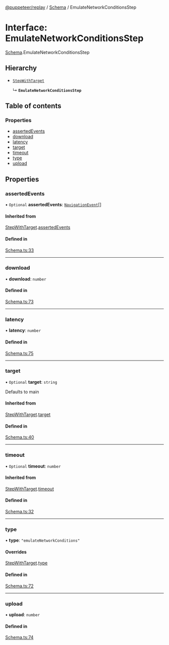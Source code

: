 [@puppeteer/replay](../README.md) / [Schema](../modules/Schema.md) / EmulateNetworkConditionsStep

# Interface: EmulateNetworkConditionsStep

[Schema](../modules/Schema.md).EmulateNetworkConditionsStep

## Hierarchy

- [`StepWithTarget`](Schema.StepWithTarget.md)

  ↳ **`EmulateNetworkConditionsStep`**

## Table of contents

### Properties

- [assertedEvents](Schema.EmulateNetworkConditionsStep.md#assertedevents)
- [download](Schema.EmulateNetworkConditionsStep.md#download)
- [latency](Schema.EmulateNetworkConditionsStep.md#latency)
- [target](Schema.EmulateNetworkConditionsStep.md#target)
- [timeout](Schema.EmulateNetworkConditionsStep.md#timeout)
- [type](Schema.EmulateNetworkConditionsStep.md#type)
- [upload](Schema.EmulateNetworkConditionsStep.md#upload)

## Properties

### assertedEvents

• `Optional` **assertedEvents**: [`NavigationEvent`](Schema.NavigationEvent.md)[]

#### Inherited from

[StepWithTarget](Schema.StepWithTarget.md).[assertedEvents](Schema.StepWithTarget.md#assertedevents)

#### Defined in

[Schema.ts:33](https://github.com/puppeteer/replay/blob/main/src/Schema.ts#L33)

___

### download

• **download**: `number`

#### Defined in

[Schema.ts:73](https://github.com/puppeteer/replay/blob/main/src/Schema.ts#L73)

___

### latency

• **latency**: `number`

#### Defined in

[Schema.ts:75](https://github.com/puppeteer/replay/blob/main/src/Schema.ts#L75)

___

### target

• `Optional` **target**: `string`

Defaults to main

#### Inherited from

[StepWithTarget](Schema.StepWithTarget.md).[target](Schema.StepWithTarget.md#target)

#### Defined in

[Schema.ts:40](https://github.com/puppeteer/replay/blob/main/src/Schema.ts#L40)

___

### timeout

• `Optional` **timeout**: `number`

#### Inherited from

[StepWithTarget](Schema.StepWithTarget.md).[timeout](Schema.StepWithTarget.md#timeout)

#### Defined in

[Schema.ts:32](https://github.com/puppeteer/replay/blob/main/src/Schema.ts#L32)

___

### type

• **type**: ``"emulateNetworkConditions"``

#### Overrides

[StepWithTarget](Schema.StepWithTarget.md).[type](Schema.StepWithTarget.md#type)

#### Defined in

[Schema.ts:72](https://github.com/puppeteer/replay/blob/main/src/Schema.ts#L72)

___

### upload

• **upload**: `number`

#### Defined in

[Schema.ts:74](https://github.com/puppeteer/replay/blob/main/src/Schema.ts#L74)
